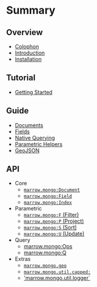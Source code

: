 # Summary

## Overview

* [Colophon](COLOPHON.md)
* [Introduction](README.md)
* [Installation](INSTALLATION.md)

## Tutorial

* [Getting Started](tutorial/getting-started.md)

## Guide

* [Documents](guide/documents-collections.md)
* [Fields](guide/fields.md)
* [Native Querying](guide/querying.md)
* [Parametric Helpers](guide/parametric.md)
* [GeoJSON](guide/geojson.md)

## API

* Core
  * [`marrow.mongo:Document`](api/document.md)
  * [`marrow.mongo:Field`](api/field.md)
  * [`marrow.mongo:Index`](api/index.md)
* Parametric
  * [`marrow.mongo:F` (Filter)](api/parametric/filter.md)
  * [`marrow.mongo:P` (Project)](api/parametric/project.md)
  * [`marrow.mongo:S` (Sort)](api/parametric/sort.md)
  * [`marrow.mongo:U` (Update)](api/parametric/update.md)
* Query
  * [marrow.mongo:Ops](api/query/ops.md)
  * [marrow.mongo:Q](api/query/query.md)
* Extras
  * [`marrow.mongo.geo`](api/geo.md)
  * [`marrow.mongo.util.capped:`](api/util/capped.md)
  * ['marrow.mongo.util.logger`](api/util/logger.md)